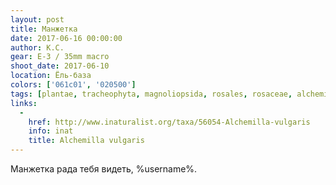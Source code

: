```yaml
---
layout: post
title: Манжетка
date: 2017-06-16 00:00:00
author: К.С.
gear: E-3 / 35mm macro
shoot_date: 2017-06-10
location: Ёль-база
colors: ['061c01', '020500']
tags: [plantae, tracheophyta, magnoliopsida, rosales, rosaceae, alchemilla, alchemilla vulgaris]
links:
  -
    href: http://www.inaturalist.org/taxa/56054-Alchemilla-vulgaris
    info: inat
    title: Alchemilla vulgaris
---
```

Манжетка рада тебя видеть, %username%.
